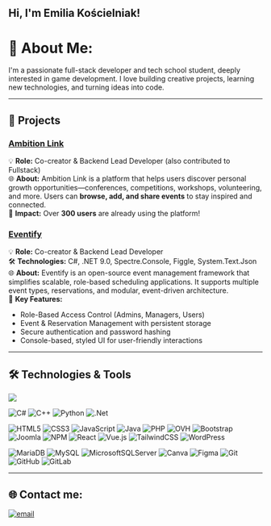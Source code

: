 ## Hi, I'm Emilia Kościelniak! 
# 💫 About Me:
I'm a passionate full-stack developer and tech school student, deeply interested in game development. I love building creative projects, learning new technologies, and turning ideas into code.

---

## 🚀 Projects

### [**Ambition Link**](https://ambilink.pl)  
💡 **Role:** Co-creator & Backend Lead Developer (also contributed to Fullstack)  
🌐 **About:** Ambition Link is a platform that helps users discover personal growth opportunities—conferences, competitions, workshops, volunteering, and more. Users can **browse, add, and share events** to stay inspired and connected.  
👥 **Impact:** Over **300 users** are already using the platform!  

### [**Eventify**](https://github.com/emillia-ek/Eventify)  
💡 **Role:** Co-creator & Backend Lead Developer  
🛠️ **Technologies:** C#, .NET 9.0, Spectre.Console, Figgle, System.Text.Json  
🌐 **About:** Eventify is an open-source event management framework that simplifies scalable, role-based scheduling applications. It supports multiple event types, reservations, and modular, event-driven architecture.  
🎯 **Key Features:**
  - Role-Based Access Control (Admins, Managers, Users)  
  - Event & Reservation Management with persistent storage  
  - Secure authentication and password hashing  
  - Console-based, styled UI for user-friendly interactions
 
---

## 🛠 Technologies & Tools
![](https://github-readme-stats.vercel.app/api/top-langs/?username=emillia-ek&theme=dark&hide_border=false&include_all_commits=true&count_private=true&layout=compact)

![C#](https://img.shields.io/badge/c%23-%23239120.svg?style=for-the-badge&logo=csharp&logoColor=white) ![C++](https://img.shields.io/badge/c++-%2300599C.svg?style=for-the-badge&logo=c%2B%2B&logoColor=white) ![Python](https://img.shields.io/badge/python-3670A0?style=for-the-badge&logo=python&logoColor=ffdd54) ![.Net](https://img.shields.io/badge/.NET-5C2D91?style=for-the-badge&logo=.net&logoColor=white)

![HTML5](https://img.shields.io/badge/html5-%23E34F26.svg?style=for-the-badge&logo=html5&logoColor=white) ![CSS3](https://img.shields.io/badge/css3-%231572B6.svg?style=for-the-badge&logo=css3&logoColor=white) ![JavaScript](https://img.shields.io/badge/javascript-%23323330.svg?style=for-the-badge&logo=javascript&logoColor=%23F7DF1E) ![Java](https://img.shields.io/badge/java-%23ED8B00.svg?style=for-the-badge&logo=openjdk&logoColor=white) ![PHP](https://img.shields.io/badge/php-%23777BB4.svg?style=for-the-badge&logo=php&logoColor=white) ![OVH](https://img.shields.io/badge/ovh-%23123F6D.svg?style=for-the-badge&logo=ovh&logoColor=#123F6D) ![Bootstrap](https://img.shields.io/badge/bootstrap-%238511FA.svg?style=for-the-badge&logo=bootstrap&logoColor=white) ![Joomla](https://img.shields.io/badge/joomla-%235091CD.svg?style=for-the-badge&logo=joomla&logoColor=white) ![NPM](https://img.shields.io/badge/NPM-%23CB3837.svg?style=for-the-badge&logo=npm&logoColor=white) ![React](https://img.shields.io/badge/react-%2320232a.svg?style=for-the-badge&logo=react&logoColor=%2361DAFB) ![Vue.js](https://img.shields.io/badge/vue.js-%2335495e.svg?style=for-the-badge&logo=vuedotjs&logoColor=%234FC08D) ![TailwindCSS](https://img.shields.io/badge/tailwindcss-%2338B2AC.svg?style=for-the-badge&logo=tailwind-css&logoColor=white) ![WordPress](https://img.shields.io/badge/WordPress-%23117AC9.svg?style=for-the-badge&logo=WordPress&logoColor=white) 

![MariaDB](https://img.shields.io/badge/MariaDB-003545?style=for-the-badge&logo=mariadb&logoColor=white) ![MySQL](https://img.shields.io/badge/mysql-4479A1.svg?style=for-the-badge&logo=mysql&logoColor=white) ![MicrosoftSQLServer](https://img.shields.io/badge/Microsoft%20SQL%20Server-CC2927?style=for-the-badge&logo=microsoft%20sql%20server&logoColor=white) 
![Canva](https://img.shields.io/badge/Canva-%2300C4CC.svg?style=for-the-badge&logo=Canva&logoColor=white) ![Figma](https://img.shields.io/badge/figma-%23F24E1E.svg?style=for-the-badge&logo=figma&logoColor=white) 
![Git](https://img.shields.io/badge/git-%23F05033.svg?style=for-the-badge&logo=git&logoColor=white) ![GitHub](https://img.shields.io/badge/github-%23121011.svg?style=for-the-badge&logo=github&logoColor=white) ![GitLab](https://img.shields.io/badge/gitlab-%23181717.svg?style=for-the-badge&logo=gitlab&logoColor=white)

---

## 🌐 Contact me:
[![email](https://img.shields.io/badge/Email-D14836?logo=gmail&logoColor=white)](mailto:emilia@koscielniak.eu) 
<!-- Proudly created with GPRM ( https://gprm.itsvg.in ) -->
